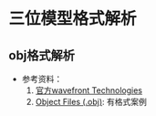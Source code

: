 # 三位模型格式解析

## obj格式解析
* 参考资料：
    1. [官方wavefront Technologies](https://en.wikipedia.org/wiki/Wavefront_.obj_file)
    2. [Object Files (.obj)](http://paulbourke.net/dataformats/obj/): 有格式案例